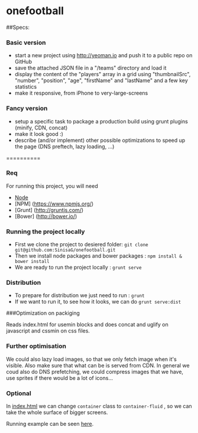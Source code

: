 onefootball
==========
##Specs:

### Basic version
 - start a new project using http://yeoman.io and push it to a public repo on GitHub
 - save the attached JSON file in a "/teams" directory and load it
 - display the content of the "players" array in a grid using "thumbnailSrc", "number", "position", "age", "firstName" and "lastName" and a few key statistics
 - make it responsive, from iPhone to very-large-screens

### Fancy version
 - setup a specific task to package a production build using grunt plugins (minify, CDN, concat)
 - make it look good :)
 - describe (and/or implement) other possible optimizations to speed up the page (DNS preftech, lazy loading, ...)

==========

### Req

For running this project, you will need

 - [Node](http://nodejs.org/)
 - [NPM] (https://www.npmjs.org/)
 - [Grunt] (http://gruntjs.com/)
 - [Bower] (http://bower.io/)

### Running the project locally

 - First we clone the project to desiered folder: ``` git clone git@github.com:SinisaG/onefootball.git ```
 - Then we install node packages and bower packages : ```npm install & bower install```
 - We are ready to run the project locally : ```grunt serve```	
 
### Distribution
 
 - To prepare for distribution we just need to run : ``` grunt ```
 - If we want to run it, to see how it looks, we can do ``` grunt serve:dist ```

###Optimization on packiging

Reads index.html for usemin blocks and does concat and uglify on javascript and cssmin on css files.

### Further optimisation

We could also lazy load images, so that we only fetch image when it's visible.
Also make sure that what can be is served from CDN. 
In general we coud also do DNS prefetching, we could compress images that we have, use sprites if there would be a lot of icons...

### Optional 

In [index.html](app/index.html#L27-28) we can change ```container``` class to ```container-fluid``` , so we can take the whole surface of bigger screens.

Running example can be seen [here](http://siki.si:9000). 
